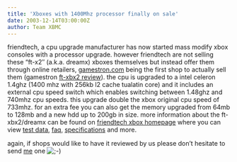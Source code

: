 ```yaml
---
title: 'Xboxes with 1400Mhz processor finally on sale'
date: 2003-12-14T03:00:00Z
author: Team XBMC
---
```

friendtech, a cpu upgrade manufacturer has now started mass modify xbox consoles with a processor upgrade. however friendtech are not selling these “ft-x2″ (a.k.a. dreamx) xboxes themselves but instead offer them through online retailers, [gamestron.com](http://www.gamestron.com/exbox.html) being the first shop to actually sell them (gamestron [ft-xbx2 review](http://www.gamestron.com/xboxftx2.html)). the cpu is upgraded to a intel celeron 1.4ghz (1400 mhz with 256kb l2 cache tualatin core) and it includes an external cpu speed switch which enables switching between 1.48ghz and 740mhz cpu speeds. this upgrade double the xbox original cpu speed of 733mhz. for an extra fee you can also get the memory upgraded from 64mb to 128mb and a new hdd up to 200gb in size. more information about the ft-xbx2/dreamx can be found on [friendtech xbox homepage](http://xbox.upgrade123.com) where you can view [test data](http://xbox.upgrade123.com/modules.php?name=content&pa=showpage&pid=7), [faq](http://upgrade123.com/html/faq/faq.php?list=all&amp;prog=game&amp;faqlang=en), [specifications](http://xbox.upgrade123.com/contentid-3.html) and more.

 again, if shops would like to have it reviewed by us please don’t hesitate to send [me](/cdn-cgi/l/email-protection#7c1b1d11190f08190e4d4b3c041e1304111918151d1f191208190e521f1311) one ![;-)](/sites/default/files/uploads/icon_wink.gif)

 